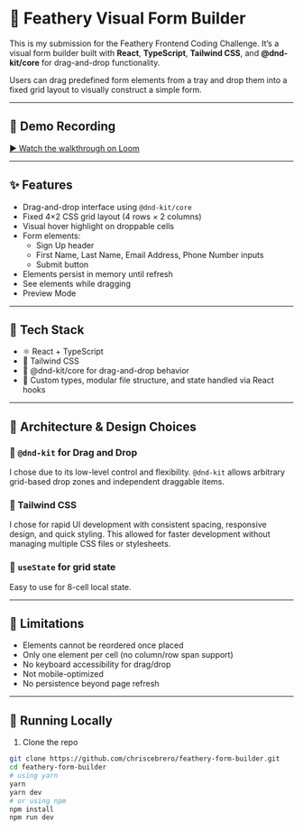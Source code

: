# 🧩 Feathery Visual Form Builder

This is my submission for the Feathery Frontend Coding Challenge. It’s a visual form builder built with **React**, **TypeScript**, **Tailwind CSS**, and **@dnd-kit/core** for drag-and-drop functionality.

Users can drag predefined form elements from a tray and drop them into a fixed grid layout to visually construct a simple form.

---

## 📸 Demo Recording

[▶️ Watch the walkthrough on Loom](https://www.loom.com/share/cf80944294d84e6ab9f6dedd98665932?sid=ae9d5529-f2e3-4bc0-8792-ad6a28149b2c)

---

## ✨ Features

- Drag-and-drop interface using `@dnd-kit/core`
- Fixed 4×2 CSS grid layout (4 rows × 2 columns)
- Visual hover highlight on droppable cells
- Form elements:
  - Sign Up header
  - First Name, Last Name, Email Address, Phone Number inputs
  - Submit button
- Elements persist in memory until refresh
- See elements while dragging
- Preview Mode

---

## 🧱 Tech Stack

- ⚛️ React + TypeScript
- 🎨 Tailwind CSS
- 🧲 @dnd-kit/core for drag-and-drop behavior
- 🧠 Custom types, modular file structure, and state handled via React hooks

---

## 🧠 Architecture & Design Choices

### 🧲 `@dnd-kit` for Drag and Drop
I chose due to its low-level control and flexibility. `@dnd-kit` allows arbitrary grid-based drop zones and independent draggable items.

### 🎨 Tailwind CSS
I chose for rapid UI development with consistent spacing, responsive design, and quick styling. This allowed for faster development without managing multiple CSS files or stylesheets.

### 🔁 `useState` for grid state
Easy to use for 8-cell local state.

---

## 🚧 Limitations

- Elements cannot be reordered once placed
- Only one element per cell (no column/row span support)
- No keyboard accessibility for drag/drop
- Not mobile-optimized
- No persistence beyond page refresh

---

## 🧪 Running Locally

1. Clone the repo

```bash
git clone https://github.com/chriscebrero/feathery-form-builder.git
cd feathery-form-builder
# using yarn
yarn
yarn dev
# or using npm
npm install
npm run dev

